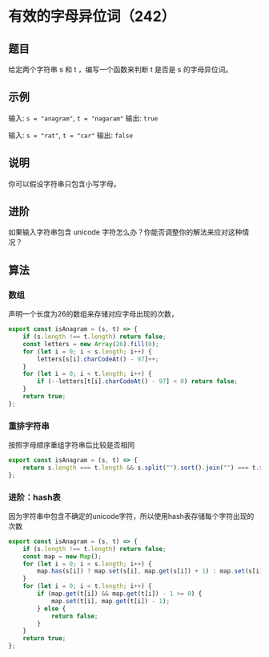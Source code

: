 # 有效的字母异位词（242）

## 题目

给定两个字符串 s 和 t ，编写一个函数来判断 t 是否是 s 的字母异位词。

## 示例

输入: `s = "anagram"`, `t = "nagaram"`
输出: `true`

输入: `s = "rat"`, `t = "car"`
输出: `false`

## 说明

你可以假设字符串只包含小写字母。

## 进阶

如果输入字符串包含 unicode 字符怎么办？你能否调整你的解法来应对这种情况？

## 算法

### 数组

声明一个长度为26的数组来存储对应字母出现的次数，

```js
export const isAnagram = (s, t) => {
	if (s.length !== t.length) return false;
	const letters = new Array(26).fill(0);
	for (let i = 0; i < s.length; i++) {
		letters[s[i].charCodeAt() - 97]++;
	}
	for (let i = 0; i < t.length; i++) {
		if (--letters[t[i].charCodeAt() - 97] < 0) return false;
	}
	return true;
};
```

### 重排字符串

按照字母顺序重组字符串后比较是否相同

```js
export const isAnagram = (s, t) => {
	return s.length === t.length && s.split("").sort().join("") === t.split("").sort().join("");
};
```

### 进阶：hash表

因为字符串中包含不确定的unicode字符，所以使用hash表存储每个字符出现的次数

```js
export const isAnagram = (s, t) => {
	if (s.length !== t.length) return false;
	const map = new Map();
	for (let i = 0; i < s.length; i++) {
		map.has(s[i]) ? map.set(s[i], map.get(s[i]) + 1) : map.set(s[i], 1);
	}
	for (let i = 0; i < t.length; i++) {
		if (map.get(t[i]) && map.get(t[i]) - 1 >= 0) {
			map.set(t[i], map.get(t[i]) - 1);
		} else {
			return false;
		}
	}
	return true;
};
```